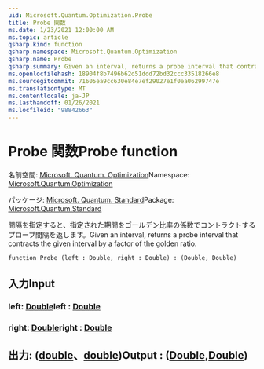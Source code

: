 ```yaml
---
uid: Microsoft.Quantum.Optimization.Probe
title: Probe 関数
ms.date: 1/23/2021 12:00:00 AM
ms.topic: article
qsharp.kind: function
qsharp.namespace: Microsoft.Quantum.Optimization
qsharp.name: Probe
qsharp.summary: Given an interval, returns a probe interval that contracts the given interval by a factor of the golden ratio.
ms.openlocfilehash: 18904f8b7496b62d51ddd72bd32ccc33518266e8
ms.sourcegitcommit: 71605ea9cc630e84e7ef29027e1f0ea06299747e
ms.translationtype: MT
ms.contentlocale: ja-JP
ms.lasthandoff: 01/26/2021
ms.locfileid: "98842663"
---
```

# <a name="probe-function"></a><span data-ttu-id="c1020-102">Probe 関数</span><span class="sxs-lookup"><span data-stu-id="c1020-102">Probe function</span></span>

<span data-ttu-id="c1020-103">名前空間: [Microsoft. Quantum. Optimization](xref:Microsoft.Quantum.Optimization)</span><span class="sxs-lookup"><span data-stu-id="c1020-103">Namespace: [Microsoft.Quantum.Optimization](xref:Microsoft.Quantum.Optimization)</span></span>

<span data-ttu-id="c1020-104">パッケージ: [Microsoft. Quantum. Standard](https://nuget.org/packages/Microsoft.Quantum.Standard)</span><span class="sxs-lookup"><span data-stu-id="c1020-104">Package: [Microsoft.Quantum.Standard](https://nuget.org/packages/Microsoft.Quantum.Standard)</span></span>


<span data-ttu-id="c1020-105">間隔を指定すると、指定された期間をゴールデン比率の係数でコントラクトするプローブ間隔を返します。</span><span class="sxs-lookup"><span data-stu-id="c1020-105">Given an interval, returns a probe interval that contracts the given interval by a factor of the golden ratio.</span></span>

```qsharp
function Probe (left : Double, right : Double) : (Double, Double)
```


## <a name="input"></a><span data-ttu-id="c1020-106">入力</span><span class="sxs-lookup"><span data-stu-id="c1020-106">Input</span></span>

### <a name="left--double"></a><span data-ttu-id="c1020-107">left: [Double](xref:microsoft.quantum.lang-ref.double)</span><span class="sxs-lookup"><span data-stu-id="c1020-107">left : [Double](xref:microsoft.quantum.lang-ref.double)</span></span>




### <a name="right--double"></a><span data-ttu-id="c1020-108">right: [Double](xref:microsoft.quantum.lang-ref.double)</span><span class="sxs-lookup"><span data-stu-id="c1020-108">right : [Double](xref:microsoft.quantum.lang-ref.double)</span></span>





## <a name="output--doubledouble"></a><span data-ttu-id="c1020-109">出力: ([double](xref:microsoft.quantum.lang-ref.double)、[double](xref:microsoft.quantum.lang-ref.double))</span><span class="sxs-lookup"><span data-stu-id="c1020-109">Output : ([Double](xref:microsoft.quantum.lang-ref.double),[Double](xref:microsoft.quantum.lang-ref.double))</span></span>

